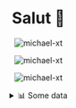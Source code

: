 <h1 align="center">Salut 👋</h1>

<p align="center"> <img src="https://komarev.com/ghpvc/?username=michael-xt" alt="michael-xt" /> 
</p>

<p align="center"><img align="center" src="https://github-readme-stats.vercel.app/api/top-langs/?username=michael-xt&layout=compact&theme=dark&show_icons=true" alt="michael-xt" /></p>
<p align="center"><img align="center" src="https://github-readme-stats.vercel.app/api?username=michael-xt&show_icons=true&theme=dark&show_icons=true" alt="michael-xt" /></p>

<details align="center"><summary>📊 Some data</summary>
<p>

<!--START_SECTION:waka-->
**🐱 My Github Data** 

> 🏆 30 Contributions in the Year 2021
 > 
> 📦 9.5 MB Used in Github's Storage 
 > 
> 🚫 Not Opted to Hire
 > 
> 📜 3 Public Repositories 
 > 
> 🔑 13 Private Repositories  
 > 
**I'm an Early 🐤** 

```text
🌞 Morning    83 commits     █████████░░░░░░░░░░░░░░░░   37.22% 
🌆 Daytime    61 commits     ██████░░░░░░░░░░░░░░░░░░░   27.35% 
🌃 Evening    76 commits     ████████░░░░░░░░░░░░░░░░░   34.08% 
🌙 Night      3 commits      ░░░░░░░░░░░░░░░░░░░░░░░░░   1.35%

```
📅 **I'm Most Productive on Wednesday** 

```text
Monday       14 commits     █░░░░░░░░░░░░░░░░░░░░░░░░   6.28% 
Tuesday      29 commits     ███░░░░░░░░░░░░░░░░░░░░░░   13.0% 
Wednesday    48 commits     █████░░░░░░░░░░░░░░░░░░░░   21.52% 
Thursday     45 commits     █████░░░░░░░░░░░░░░░░░░░░   20.18% 
Friday       45 commits     █████░░░░░░░░░░░░░░░░░░░░   20.18% 
Saturday     21 commits     ██░░░░░░░░░░░░░░░░░░░░░░░   9.42% 
Sunday       21 commits     ██░░░░░░░░░░░░░░░░░░░░░░░   9.42%

```


📊 **This Week I Spent My Time On** 

```text
🔥 Editors: 
VS Code                  6 hrs 15 mins       █████████████████████████   100.0%

💻 Operating System: 
Windows                  6 hrs 15 mins       █████████████████████████   100.0%

```

**I Mostly Code in JavaScript** 

```text
JavaScript               5 repos             █████████░░░░░░░░░░░░░░░░   38.46% 
Lua                      2 repos             ███░░░░░░░░░░░░░░░░░░░░░░   15.38% 
Vue                      2 repos             ███░░░░░░░░░░░░░░░░░░░░░░   15.38% 
PHP                      1 repo              ██░░░░░░░░░░░░░░░░░░░░░░░   7.69% 
Visual Basic .NET        1 repo              ██░░░░░░░░░░░░░░░░░░░░░░░   7.69%

```



<!--END_SECTION:waka-->
</p>
